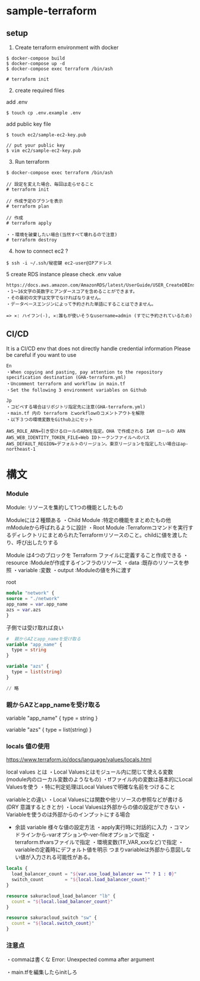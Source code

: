 # sample-terraform
## setup
1. Create terraform environment with docker
```
$ docker-compose build
$ docker-compose up -d
$ docker-compose exec terraform /bin/ash

# terraform init 
```

2. create required files


add .env
```
$ touch cp .env.example .env
```

add public key file
```
$ touch ec2/sample-ec2-key.pub

// put your public key
$ vim ec2/sample-ec2-key.pub
```

3. Run terraform 
```
$ docker-compose exec terraform /bin/ash 

// 設定を変えた場合、毎回は走らせること
# terraform init

// 作成予定のプランを表示
# terraform plan

// 作成
# terraform apply

・・環境を破棄したい場合(当然すべて壊れるので注意)
# terraform destroy
```

4. how to connect ec2 ?
```
$ ssh -i ~/.ssh/秘密鍵 ec2-user@IPアドレス
```

5 create RDS instance 
please check .env value

```
https://docs.aws.amazon.com/AmazonRDS/latest/UserGuide/USER_CreateDBInstance.html
・1〜16文字の英数字とアンダースコアを含めることができます。
・その最初の文字は文字でなければなりません。
・データベースエンジンによって予約された単語にすることはできません。

=> ✕: ハイフン(-), ✕:誰もが使いそうなusername=admin (すでに予約されているため)
```

## CI/CD
It is a CI/CD env that does not directly handle credential information
Please be careful if you want to use
```
En
・When copying and pasting, pay attention to the repository specification destination (GHA-terraform.yml)
・Uncomment terraform and workflow in main.tf
・Set the following 3 environment variables on Github

Jp
・コピペする場合はリポジトリ指定先に注意(GHA-terraform.yml)
・main.tf 内の terraform とworkflowのコメントアウトを解除
・以下３つの環境変数をGithub上にセット
```

```
AWS_ROLE_ARN=引き受けるロールのARNを指定。OHA で作成される IAM ロールの ARN
AWS_WEB_IDENTITY_TOKEN_FILE=Web IDトークンファイルへのパス
AWS_DEFAULT_REGION=デフォルトのリージョン。東京リージョンを指定したい場合はap-northeast-1
```

# 構文
### Module
Module: リソースを集約して1つの機能としたもの

Moduleには２種類ある
・Child Module :特定の機能をまとめたもの他mModuleから呼ばれるように設計
・Root Module  :Terraformコマンドを実行するディレクトリにまとめられたTerraformリソースのこと。childに値を渡したり、呼び出したりする

Module は4つのブロックを Terraform ファイルに定義すること作成できる
・resource :Moduleが作成するインフラのリソース
・data     :既存のリソースを参照
・variable :変数
・output   :Moduleの値を外に渡す

root
```terraform
module "network" {
source = "./network"
app_name = var.app_name
azs = var.azs
}
```

子側では受け取れば良い
```terraform
#  親からAZとapp_nameを受け取る
variable "app_name" {
  type = string
}

variable "azs" {
  type = list(string)
}

// 略
```
###  親からAZとapp_nameを受け取る
variable "app_name" {
type = string
}

variable "azs" {
type = list(string)
}

### locals 値の使用 
https://www.terraform.io/docs/language/values/locals.html

local values とは
・Local Valuesとはモジュール内に閉じて使える変数 (module内のローカル変数のようなもの)
・tfファイル内の変数は基本的にLocal Valuesを使う
・特に判定処理はLocal Valuesで明確な名前をつけること

variableとの違い
・Local Valuesには関数や他リソースの参照などが書ける (DRY 意識するときとか)
・Local Valuesは外部からの値の設定ができない
・Variableを使うのは外部からのインプットにする場合

* 余談 variable 様々な値の設定方法
・apply実行時に対話的に入力
・コマンドラインから-varオプションや-ver-fileオプションで指定
・terraform.tfvarsファイルで指定
・環境変数(TF_VAR_xxxなど)で指定
・variableの定義時にデフォルト値を明示
つまりvariableは外部から意図しない値が入力される可能性がある。

```terraform
locals {
  load_balancer_count = "${var.use_load_balancer == "" ? 1 : 0}"
  switch_count        = "${local.load_balancer_count}"
}

resource sakuracloud_load_balancer "lb" {
  count = "${local.load_balancer_count}"
}

resource sakuracloud_switch "sw" {
  count = "${local.switch_count}"
}
```
### 注意点
・commaは書くな
Error: Unexpected comma after argument

・main.tfを編集したらinitしろ